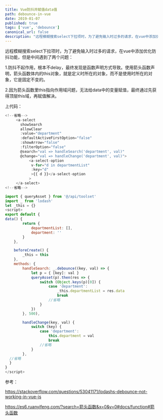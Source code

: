```yaml
---
title: Vue防抖并赋值data值
path: debounce-in-vue
date: 2019-01-07
published: true
tags: ['vue', 'debounce']
canonical_url: false
description: "远程模糊搜索select下拉项时，为了避免输入时过多的请求，在vue中添加优化防抖功能"
---
```


远程模糊搜索select下拉项时，为了避免输入时过多的请求，在vue中添加优化防抖功能，但是中间遇到了两个问题：

1.防抖不起作用，根本不delay，最终发现是函数声明方式导致。使用箭头函数声明，箭头函数体内的this对象，就是定义时所在的对象，而不是使用时所在的对象，它是固定不变的。

2.因为箭头函数里this指向作用域问题，无法给data中的变量赋值，最终通过先获得顶层this域，再赋值解决。

上代码：

``` js
<!--省略-->
     <a-select
       showSearch
       allowClear
       :value="department"
       :defaultActiveFirstOption="false"
       :showArrow="false"
       :filterOption="false"
       @search="val => handleSearch('department', val)"
       @change="val => handleChange('department', val)">
           <a-select-option
            v-for="d in departmentList"
            :key="d"
            >{{ d }}</a-select-option
           >
     </a-select>
<!--省略-->

import { queryAsset } from '@/api/toolset'
import _ from 'lodash'
let _this = {}
<script>
export default {
data() {
        return {
            departmentList: [],
            department: ''
        }
    },

    beforeCreate() {
        _this = this
    },
    methods: {
        handleSearch: _.debounce((key, val) => {
            let p = { [key]: val }
            queryAsset(p).then(res => {
                switch (Object.keys(p)[0]) {
                    case 'department':
                        _this.departmentList = res.data
                        break
                    //省略
                }
            })
        }, 500),

        handleChange(key, val) {
            switch (key) {
                case 'department':
                    this.department = val
                    break
                //省略
            }
        },
  //省略
  }
}
</script>
```

参考：

https://stackoverflow.com/questions/53041171/lodashs-debounce-not-working-in-vue-js

https://es6.ruanyifeng.com/?search=箭头函数&x=0&y=0#docs/function#箭头函数
